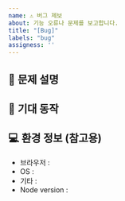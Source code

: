 ```yaml
---
name: ⚠️ 버그 제보
about: 기능 오류나 문제를 보고합니다.
title: "[Bug]"
labels: "bug"
assigness: ''
---
```


## 🥸 문제 설명
<!-- 어떤 상황에서 버그가 발생하고 있는지 자세히 설명해주세요 -->

## 🥳 기대 동작
<!-- 버그가 수정되면 어떤 결과를 기대하는지 설명해주세요 -->

## 💻 환경 정보 (참고용)
- 브라우저 :
- OS :
- 기타 : 
- Node version :